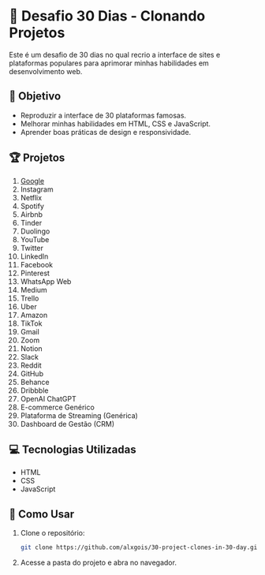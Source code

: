 # 🚀 Desafio 30 Dias - Clonando Projetos  

Este é um desafio de 30 dias no qual recrio a interface de sites e plataformas populares para aprimorar minhas habilidades em desenvolvimento web.  

## 📌 Objetivo  
- Reproduzir a interface de 30 plataformas famosas.  
- Melhorar minhas habilidades em HTML, CSS e JavaScript.  
- Aprender boas práticas de design e responsividade.  

## 🏆 Projetos  
1. [Google](https://alxgois.github.io/30-project-clones-in-30-day/1.%20Google/index.html)  
2. Instagram  
3. Netflix  
4. Spotify  
5. Airbnb  
6. Tinder  
7. Duolingo  
8. YouTube  
9. Twitter  
10. LinkedIn  
11. Facebook  
12. Pinterest  
13. WhatsApp Web  
14. Medium  
15. Trello  
16. Uber  
17. Amazon  
18. TikTok  
19. Gmail  
20. Zoom  
21. Notion  
22. Slack  
23. Reddit  
24. GitHub  
25. Behance  
26. Dribbble  
27. OpenAI ChatGPT  
28. E-commerce Genérico  
29. Plataforma de Streaming (Genérica)  
30. Dashboard de Gestão (CRM)  

## 💻 Tecnologias Utilizadas  
- HTML  
- CSS  
- JavaScript  

## 📂 Como Usar  
1. Clone o repositório:  
   ```sh
   git clone https://github.com/alxgois/30-project-clones-in-30-day.git
   ```
2. Acesse a pasta do projeto e abra no navegador.  

